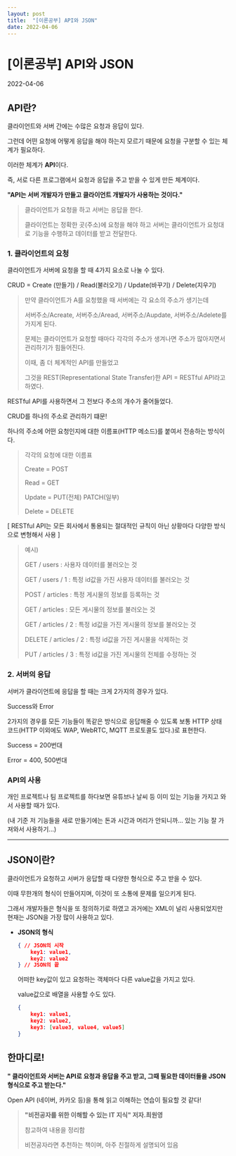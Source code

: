 ```yaml
---
layout: post
title:  "[이론공부] API와 JSON"
date: 2022-04-06
---
```


# [이론공부] API와 JSON

2022-04-06 



## API란?

클라이언트와 서버 간에는 수많은 요청과 응답이 있다.

그런데 어떤 요청에 어떻게 응답을 해야 하는지 모르기 때문에 요청을 구분할 수 있는 체계가 필요하다.

이러한 체계가 **API**이다.

즉, 서로 다른 프로그램에서 요청과 응답을 주고 받을 수 있게 만든 체계이다.



**"API는 서버 개발자가 만들고 클라이언트 개발자가 사용하는 것이다."**

> 클라이언트가 요청을 하고 서버는 응답을 한다.
>
> 클라이언트는 정확한 곳(주소)에 요청을 해야 하고 서버는 클라이언트가 요청대로 기능을 수행하고 데이터를 받고 전달한다.



### 1. 클라이언트의 요청

클라이언트가 서버에 요청을 할 때 4가지 요소로 나눌 수 있다.

CRUD = Create (만들기) / Read(불러오기) / Update(바꾸기) / Delete(지우기)

> 만약 클라이언트가 A를 요청했을 때 서버에는 각 요소의 주소가 생기는데
>
> 서버주소/Acreate, 서버주소/Aread, 서버주소/Aupdate, 서버주소/Adelete를 가지게 된다.
>
> 문제는 클라이언트가 요청할 때마다 각각의 주소가 생겨나면 주소가 많아지면서 관리하기가 힘들어진다.
>
> 이때, 좀 더 체계적인 API를 만들었고 
>
> 그것을 REST(Representational State Transfer)한 API = RESTful API라고 하였다.



RESTful API를 사용하면서 그 전보다 주소의 개수가 줄어들었다.

CRUD를 하나의 주소로 관리하기 떄문!

하나의 주소에 어떤 요청인지에 대한 이름표(HTTP 메소드)를 붙여서 전송하는 방식이다.

> 각각의 요청에 대한 이름표
>
> Create = POST
>
> Read = GET
>
> Update = PUT(전체) PATCH(일부)
>
> Delete = DELETE

[ RESTful API는 모든 회사에서 통용되는 절대적인 규칙이 아닌 상황마다 다양한 방식으로 변형해서 사용 ]



> 예시)
>
> GET / users : 사용자 데이터를 불러오는 것
>
> GET / users / 1 : 특정 id값을 가진 사용자 데이터를 불러오는 것
>
> POST / articles : 특정 게시물의 정보를 등록하는 것
>
> GET / articles : 모든 게시물의 정보를 불러오는 것
>
> GET / articles / 2 : 특정 id값을 가진 게시물의 정보를 불러오는 것
>
> DELETE / articles / 2 : 특정 id값을 가진 게시물을 삭제하는 것
>
> PUT / articles / 3 : 특정 id값을 가진 게시물의 전체를 수정하는 것



### 2. 서버의 응답

서버가 클라이언트에 응답을 할 때는 크게 2가지의 경우가 있다.

Success와 Error

2가지의 경우를 모든 기능들이 똑같은 방식으로 응답해줄 수 있도록 보통 HTTP 상태 코드(HTTP 이외에도 WAP, WebRTC, MQTT 프로토콜도 있다.)로 표현한다.

Success = 200번대

Error = 400, 500번대



### API의 사용

개인 프로젝트나 팀 프로젝트를 하다보면 유튜브나 날씨 등 이미 있는 기능을 가지고 와서 사용할 때가 있다.

(내 기준 저 기능들을 새로 만들기에는 돈과 시간과 머리가 안되니까... 있는 기능 잘 가져와서 사용하기...)



---



## JSON이란?

클라이언트가 요청하고 서버가 응답할 때 다양한 형식으로 주고 받을 수 있다.

이때 무한개의 형식이 만들어지며, 이것이 또 소통에 문제를 일으키게 된다.

그래서 개발자들은 형식을 또 정의하기로 하였고 과거에는 XML이 널리 사용되었지만 현재는 JSON을 가장 많이 사용하고 있다.



* **JSON의 형식**

  ```json
  { // JSON의 시작
      key1: value1,
      key2: value2
  } // JSON의 끝
  ```

  어떠한 key값이 있고 요청하는 객체마다 다른 value값을 가지고 있다.

  value값으로 배열을 사용할 수도 있다.

  ```json
  {
      key1: value1,
      key2: value2,
      key3: [value3, value4, value5]
  }
  ```





## 한마디로!

**" 클라이언트와 서버는 API로 요청과 응답을 주고 받고, 그때 필요한 데이터들을 JSON 형식으로 주고 받는다."**



Open API (네이버, 카카오 등)을 통해 읽고 이해하는 연습이 필요할 것 같다!



> **"비전공자를 위한 이해할 수 있는 IT 지식" 저자.최원영**
>
> 참고하여 내용을 정리함
>
> 비전공자라면 추천하는 책이며, 아주 친절하게 설명되어 있음
